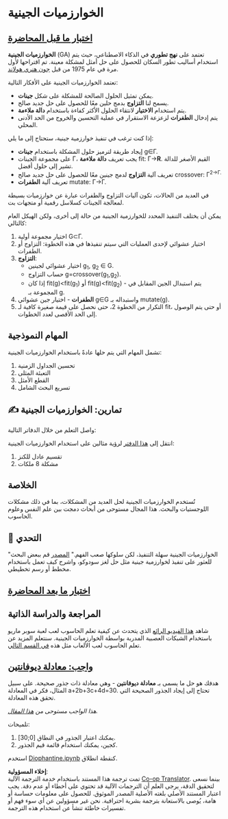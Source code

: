<!--
CO_OP_TRANSLATOR_METADATA:
{
  "original_hash": "893aa368cb485da704b466a0f3775587",
  "translation_date": "2025-08-26T09:53:48+00:00",
  "source_file": "lessons/6-Other/21-GeneticAlgorithms/README.md",
  "language_code": "ar"
}
-->
# الخوارزميات الجينية

## [اختبار ما قبل المحاضرة](https://ff-quizzes.netlify.app/en/ai/quiz/41)

**الخوارزميات الجينية** (GA) تعتمد على **نهج تطوري** في الذكاء الاصطناعي، حيث يتم استخدام أساليب تطور السكان للحصول على حل أمثل لمشكلة معينة. تم اقتراحها لأول مرة في عام 1975 من قبل [جون هنري هولاند](https://wikipedia.org/wiki/John_Henry_Holland).

تعتمد الخوارزميات الجينية على الأفكار التالية:

* يمكن تمثيل الحلول الصالحة للمشكلة على شكل **جينات**.
* يسمح لنا **التزاوج** بدمج حلين معًا للحصول على حل جديد صالح.
* يتم استخدام **الاختيار** لانتقاء الحلول الأكثر كفاءة باستخدام **دالة ملاءمة**.
* يتم إدخال **الطفرات** لزعزعة الاستقرار في عملية التحسين والخروج من الحد الأدنى المحلي.

إذا كنت ترغب في تنفيذ خوارزمية جينية، ستحتاج إلى ما يلي:

* إيجاد طريقة لترميز حلول المشكلة باستخدام **جينات** g∈Γ.
* على مجموعة الجينات Γ، يجب تعريف **دالة ملاءمة** fit: Γ→**R**. القيم الأصغر للدالة تشير إلى حلول أفضل.
* تعريف آلية **التزاوج** لدمج جينين معًا للحصول على حل جديد صالح crossover: Γ<sup>2</sub>→Γ.
* تعريف آلية **الطفرات** mutate: Γ→Γ.

في العديد من الحالات، تكون آليات التزاوج والطفرات عبارة عن خوارزميات بسيطة لمعالجة الجينات كسلاسل رقمية أو متجهات بت.

يمكن أن يختلف التنفيذ المحدد للخوارزمية الجينية من حالة إلى أخرى، ولكن الهيكل العام كالتالي:

1. اختيار مجموعة أولية G⊂Γ.
2. اختيار عشوائي لإحدى العمليات التي سيتم تنفيذها في هذه الخطوة: التزاوج أو الطفرات.
3. **التزاوج**:
   * اختيار عشوائي لجينين g<sub>1</sub>, g<sub>2</sub> ∈ G.
   * حساب التزاوج g=crossover(g<sub>1</sub>,g<sub>2</sub>).
   * إذا كان fit(g)<fit(g<sub>1</sub>) أو fit(g)<fit(g<sub>2</sub>) - يتم استبدال الجين المقابل في المجموعة بـ g.
4. **الطفرات** - اختيار جين عشوائي g∈G واستبداله بـ mutate(g).
5. التكرار من الخطوة 2، حتى نحصل على قيمة صغيرة كافية لـ fit، أو حتى يتم الوصول إلى الحد الأقصى لعدد الخطوات.

## المهام النموذجية

تشمل المهام التي يتم حلها عادةً باستخدام الخوارزميات الجينية:

1. تحسين الجداول الزمنية
2. التعبئة المثلى
3. القطع الأمثل
4. تسريع البحث الشامل

## ✍️ تمارين: الخوارزميات الجينية

واصل التعلم من خلال الدفاتر التالية:

انتقل إلى [هذا الدفتر](../../../../../lessons/6-Other/21-GeneticAlgorithms/Genetic.ipynb) لرؤية مثالين على استخدام الخوارزميات الجينية:

1. تقسيم عادل للكنز
2. مشكلة 8 ملكات

## الخلاصة

تُستخدم الخوارزميات الجينية لحل العديد من المشكلات، بما في ذلك مشكلات اللوجستيات والبحث. هذا المجال مستوحى من أبحاث دمجت بين علم النفس وعلوم الحاسوب.

## 🚀 التحدي

"الخوارزميات الجينية سهلة التنفيذ، لكن سلوكها صعب الفهم." [المصدر](https://wikipedia.org/wiki/Genetic_algorithm) قم ببعض البحث للعثور على تنفيذ لخوارزمية جينية مثل حل لغز سودوكو، واشرح كيف تعمل باستخدام مخطط أو رسم تخطيطي.

## [اختبار ما بعد المحاضرة](https://ff-quizzes.netlify.app/en/ai/quiz/42)

## المراجعة والدراسة الذاتية

شاهد [هذا الفيديو الرائع](https://www.youtube.com/watch?v=qv6UVOQ0F44) الذي يتحدث عن كيفية تعلم الحاسوب لعب لعبة سوبر ماريو باستخدام الشبكات العصبية المدربة بواسطة الخوارزميات الجينية. سنتعلم المزيد عن تعلم الحاسوب لعب الألعاب مثل هذه [في القسم التالي](../22-DeepRL/README.md).

## [واجب: معادلة ديوفانتين](../../../../../lessons/6-Other/21-GeneticAlgorithms/Diophantine.ipynb)

هدفك هو حل ما يسمى بـ **معادلة ديوفانتين** - وهي معادلة ذات جذور صحيحة. على سبيل المثال، فكر في المعادلة a+2b+3c+4d=30. تحتاج إلى إيجاد الجذور الصحيحة التي تحقق هذه المعادلة.

*هذا الواجب مستوحى من [هذا المقال](https://habr.com/post/128704/).*

تلميحات:

1. يمكنك اعتبار الجذور في النطاق [0;30].
2. كجين، يمكنك استخدام قائمة قيم الجذور.

استخدم [Diophantine.ipynb](../../../../../lessons/6-Other/21-GeneticAlgorithms/Diophantine.ipynb) كنقطة انطلاق.

**إخلاء المسؤولية**:  
تمت ترجمة هذا المستند باستخدام خدمة الترجمة الآلية [Co-op Translator](https://github.com/Azure/co-op-translator). بينما نسعى لتحقيق الدقة، يرجى العلم أن الترجمات الآلية قد تحتوي على أخطاء أو عدم دقة. يجب اعتبار المستند الأصلي بلغته الأصلية المصدر الموثوق. للحصول على معلومات حساسة أو هامة، يُوصى بالاستعانة بترجمة بشرية احترافية. نحن غير مسؤولين عن أي سوء فهم أو تفسيرات خاطئة تنشأ عن استخدام هذه الترجمة.